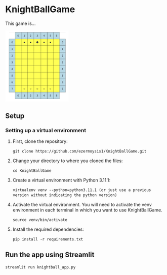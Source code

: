 # KnightBallGame

This game is...

<img src="./images/KnightBall_img.png" alt="Project Logo" width="200"/>


## Setup

### Setting up a virtual environment 

1.  First, clone the repository:

    ```
    git clone https://github.com/ezermoysis1/KnightBallGame.git
    ```

2.  Change your directory to where you cloned the files:

    ```
    cd KnightBallGame
    ```

3.  Create a virtual environment with Python 3.11.1:

    ```
    virtualenv venv --python=python3.11.1 (or just use a previous version without indicating the python version)
    ```

4.  Activate the virtual environment. You will need to activate the venv environment in each terminal in which you want to use KnightBallGame.

    ```
    source venv/bin/activate
    ```
5.  Install the required dependencies:

    ```
    pip install -r requirements.txt
    ```

## Run the app using Streamlit

    streamlit run knightball_app.py
